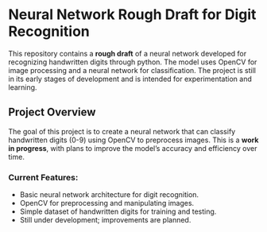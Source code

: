 # Neural Network Rough Draft for Digit Recognition

This repository contains a **rough draft** of a neural network developed for recognizing handwritten digits through python. The model uses OpenCV for image processing and a neural network for classification. The project is still in its early stages of development and is intended for experimentation and learning.

## Project Overview

The goal of this project is to create a neural network that can classify handwritten digits (0-9) using OpenCV to preprocess images. This is a **work in progress**, with plans to improve the model’s accuracy and efficiency over time.

### Current Features:
- Basic neural network architecture for digit recognition.
- OpenCV for preprocessing and manipulating images.
- Simple dataset of handwritten digits for training and testing.
- Still under development; improvements are planned.